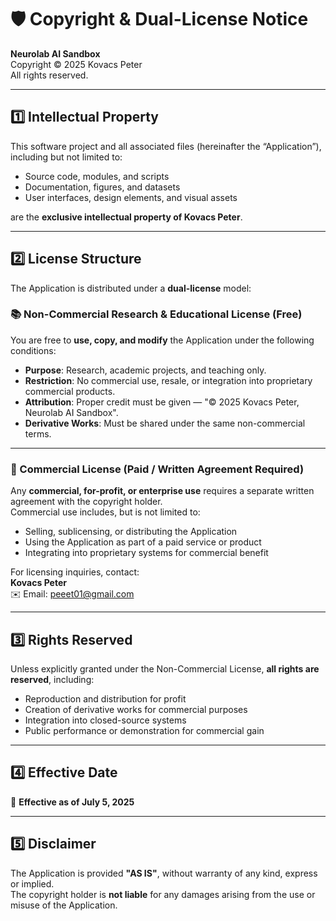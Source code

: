 # 🛡️ Copyright & Dual-License Notice

**Neurolab AI Sandbox**  
Copyright © 2025 Kovacs Peter  
All rights reserved.

---

## 1️⃣ Intellectual Property

This software project and all associated files (hereinafter the “Application”), including but not limited to:

- Source code, modules, and scripts  
- Documentation, figures, and datasets  
- User interfaces, design elements, and visual assets  

are the **exclusive intellectual property of Kovacs Peter**.

---

## 2️⃣ License Structure

The Application is distributed under a **dual-license** model:

### 📚 Non-Commercial Research & Educational License (Free)  
You are free to **use, copy, and modify** the Application under the following conditions:  
- **Purpose**: Research, academic projects, and teaching only.  
- **Restriction**: No commercial use, resale, or integration into proprietary commercial products.  
- **Attribution**: Proper credit must be given — "© 2025 Kovacs Peter, Neurolab AI Sandbox".  
- **Derivative Works**: Must be shared under the same non-commercial terms.  

---

### 💼 Commercial License (Paid / Written Agreement Required)  
Any **commercial, for-profit, or enterprise use** requires a separate written agreement with the copyright holder.  
Commercial use includes, but is not limited to:  
- Selling, sublicensing, or distributing the Application  
- Using the Application as part of a paid service or product  
- Integrating into proprietary systems for commercial benefit  

For licensing inquiries, contact:  
**Kovacs Peter**  
✉️ Email: [peeet01@gmail.com](mailto:peeet01@gmail.com)

---

## 3️⃣ Rights Reserved

Unless explicitly granted under the Non-Commercial License, **all rights are reserved**, including:  
- Reproduction and distribution for profit  
- Creation of derivative works for commercial purposes  
- Integration into closed-source systems  
- Public performance or demonstration for commercial gain  

---

## 4️⃣ Effective Date

📅 **Effective as of July 5, 2025**

---

## 5️⃣ Disclaimer

The Application is provided **"AS IS"**, without warranty of any kind, express or implied.  
The copyright holder is **not liable** for any damages arising from the use or misuse of the Application.
